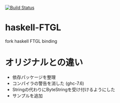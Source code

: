 [![Build Status](https://travis-ci.org/seagull-kamome/haskell-FTGL.png?branch=master)](https://travis-ci.org/seagull-kamome/haskell-FTGL)

haskell-FTGL
============

fork haskell FTGL binding

オリジナルとの違い
=================

* 依存パッケージを整理
* コンパイラの警告を消した (ghc-7.6)
* Stringの代わりにByteStringを受け付けるようにした
* サンプルを追加

